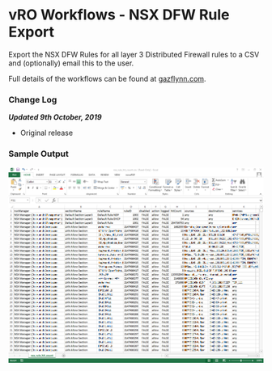 # vRO Workflows - NSX DFW Rule Export

Export the NSX DFW Rules for all layer 3 Distributed Firewall rules to a CSV and (optionally) email this to the user.

Full details of the workflows can be found at [gazflynn.com](https://gazflynn.com/technology/vmware/extracting-nsx-dfw-rule-hit-counts/).

### Change Log

***Updated 9th October, 2019***
- Original release

### Sample Output

![Image of Sample Report](https://github.com/GaryFlynn/vro-workflows-nsx-dfw-rule-hit-count/raw/master/nsx-rule-hit-count-report-output.PNG)
